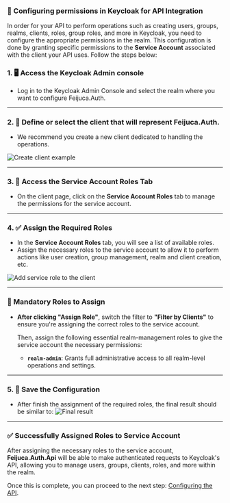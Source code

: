 ### 🔑 Configuring permissions in Keycloak for API Integration

In order for your API to perform operations such as creating users, groups, realms, clients, roles, group roles, and more in Keycloak, you need to configure the appropriate permissions in the realm. This configuration is done by granting specific permissions to the **Service Account** associated with the client your API uses. Follow the steps below:

### 1. 🖥️ Access the Keycloak Admin console
- Log in to the Keycloak Admin Console and select the realm where you want to configure Feijuca.Auth.
---
### 2. 📄 Define or select the client that will represent Feijuca.Auth.
- We recommend you create a new client dedicated to handling the operations.

![Create client example](https://res.cloudinary.com/dbyrluup1/image/upload/sgm76xrjufxskg9dy7ed.jpg "Example of client configuration in Keycloak")

---
### 3. 🔧 Access the **Service Account Roles** Tab
- On the client page, click on the **Service Account Roles** tab to manage the permissions for the service account.

---
### 4. ✅ Assign the Required Roles
- In the **Service Account Roles** tab, you will see a list of available roles.
- Assign the necessary roles to the service account to allow it to perform actions like user creation, group management, realm and client creation, etc.

![Add service role to the client](https://res.cloudinary.com/dbyrluup1/image/upload/tck5z6yhvqhxdq8aciqo.jpg "Add service role to the client")

---
### 📜 Mandatory Roles to Assign
- **After clicking "Assign Role"**, switch the filter to **"Filter by Clients"** to ensure you're assigning the correct roles to the service account.

  Then, assign the following essential realm-management roles to give the service account the necessary permissions:

  - **`realm-admin`**: Grants full administrative access to all realm-level operations and settings.
  
---
### 5. 💾 Save the Configuration
- After finish the assignment of the required roles, the final result should be similar to: 
![Final result](https://res.cloudinary.com/dbyrluup1/image/upload/cguwlrnek8q2fzyyam0j.jpg "Roles services added to the client")

---
### ✅ Successfully Assigned Roles to Service Account

After assigning the necessary roles to the service account, **Feijuca.Auth.Api** will be able to make authenticated requests to Keycloak's API, allowing you to manage users, groups, clients, roles, and more within the realm. 

Once this is complete, you can proceed to the next step: [Configuring the API](/Feijuca.Auth/docs/feijucaMandatoryConfigs.html).
